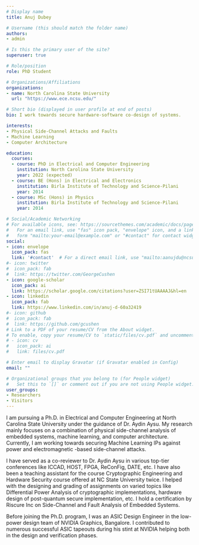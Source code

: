 ```yaml
---
# Display name
title: Anuj Dubey

# Username (this should match the folder name)
authors:
- admin

# Is this the primary user of the site?
superuser: true

# Role/position
role: PhD Student

# Organizations/Affiliations
organizations:
- name: North Carolina State University
  url: "https://www.ece.ncsu.edu/"

# Short bio (displayed in user profile at end of posts)
bio: I work towards secure hardware-software co-design of systems.

interests:
- Physical Side-Channel Attacks and Faults
- Machine Learning
- Computer Architecture

education:
  courses:
  - course: PhD in Electrical and Computer Engineering
    institution: North Carolina State University
    year: 2022 (expected)
  - course: BE (Hons) in Electrical and Electronics
    institution: Birla Institute of Technology and Science-Pilani
    year: 2014
  - course: MSc (Hons) in Physics
    institution: Birla Institute of Technology and Science-Pilani
    year: 2014

# Social/Academic Networking
# For available icons, see: https://sourcethemes.com/academic/docs/page-builder/#icons
#   For an email link, use "fas" icon pack, "envelope" icon, and a link in the
#   form "mailto:your-email@example.com" or "#contact" for contact widget.
social:
- icon: envelope
  icon_pack: fas
  link: '#contact'  # For a direct email link, use "mailto:aanujdu@ncsu.edu".
#- icon: twitter
#  icon_pack: fab
#  link: https://twitter.com/GeorgeCushen
- icon: google-scholar
  icon_pack: ai
  link: https://scholar.google.com/citations?user=ZSI71tUAAAAJ&hl=en
- icon: linkedin
  icon_pack: fab
  link: https://www.linkedin.com/in/anuj-d-60a32419
#- icon: github
#  icon_pack: fab
#  link: https://github.com/gcushen
# Link to a PDF of your resume/CV from the About widget.
# To enable, copy your resume/CV to `static/files/cv.pdf` and uncomment the lines below.
# - icon: cv
#   icon_pack: ai
#   link: files/cv.pdf

# Enter email to display Gravatar (if Gravatar enabled in Config)
email: ""

# Organizational groups that you belong to (for People widget)
#   Set this to `[]` or comment out if you are not using People widget.
user_groups:
- Researchers
- Visitors
---
```


I am pursuing a Ph.D. in Electrical and Computer Engineering at North Carolina State University under the guidance of Dr. Aydin Aysu. My research mainly focuses on a combination of physical side-channel analysis of embedded systems, machine learning, and computer architecture. Currently, I am working towards securing Machine Learning IPs against power and electromagnetic -based side-channel attacks. 

I have served as a co-reviewer to Dr. Aydin Aysu in various top-tier conferences like ICCAD, HOST, FPGA, ReConFig, DATE, etc. I have also been a teaching assistant for the course Cryptographic Engineering and Hardware Security course offered at NC State University twice. I helped with the designing and grading of assignments on varied topics like Differential Power Analysis of cryptographic implementations, hardware design of post-quantum secure implementation, etc. I hold a certification by Riscure Inc on Side-Channel and Fault Analysis of Embedded Systems.

Before joining the Ph.D. program, I was an ASIC Design Engineer in the low-power design team of NVIDIA Graphics, Bangalore. I contributed to numerous successful ASIC tapeouts during his stint at NVIDIA helping both in the design and verification phases. 
